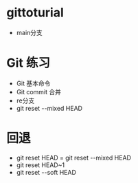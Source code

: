 # gittoturial
- main分支
# Git 练习
- Git 基本命令
- Git commit 合并
- re分支
- git reset --mixed  HEAD

# 回退
- git reset HEAD = git reset --mixed HEAD
- git reset HEAD~1
- git reset --soft HEAD